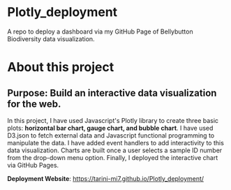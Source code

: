 # Plotly_deployment
A repo to deploy a dashboard via my GitHub Page of Bellybutton Biodiversity data visualization.



# About this project

## Purpose: Build an interactive data visualization for the web.

In this project, I have used Javascript's Plotly library to create three basic plots: **horizontal bar chart, gauge chart, and bubble chart**. I have used D3.json to fetch external data and Javascript functional programming to manipulate the data. I have added event handlers to add interactivity to this data visualization. Charts are built once a user selects a sample ID number from the drop-down menu option. Finally, I deployed the interactive chart via GitHub Pages.

**Deployment Website**: https://tarini-mi7.github.io/Plotly_deployment/
